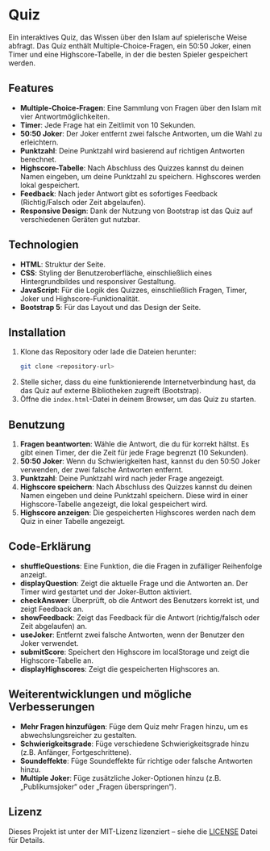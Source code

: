 # Quiz

Ein interaktives Quiz, das Wissen über den Islam auf spielerische Weise abfragt. Das Quiz enthält Multiple-Choice-Fragen, ein 50:50 Joker, einen Timer und eine Highscore-Tabelle, in der die besten Spieler gespeichert werden.

## Features

- **Multiple-Choice-Fragen**: Eine Sammlung von Fragen über den Islam mit vier Antwortmöglichkeiten.
- **Timer**: Jede Frage hat ein Zeitlimit von 10 Sekunden.
- **50:50 Joker**: Der Joker entfernt zwei falsche Antworten, um die Wahl zu erleichtern.
- **Punktzahl**: Deine Punktzahl wird basierend auf richtigen Antworten berechnet.
- **Highscore-Tabelle**: Nach Abschluss des Quizzes kannst du deinen Namen eingeben, um deine Punktzahl zu speichern. Highscores werden lokal gespeichert.
- **Feedback**: Nach jeder Antwort gibt es sofortiges Feedback (Richtig/Falsch oder Zeit abgelaufen).
- **Responsive Design**: Dank der Nutzung von Bootstrap ist das Quiz auf verschiedenen Geräten gut nutzbar.

## Technologien

- **HTML**: Struktur der Seite.
- **CSS**: Styling der Benutzeroberfläche, einschließlich eines Hintergrundbildes und responsiver Gestaltung.
- **JavaScript**: Für die Logik des Quizzes, einschließlich Fragen, Timer, Joker und Highscore-Funktionalität.
- **Bootstrap 5**: Für das Layout und das Design der Seite.

## Installation

1. Klone das Repository oder lade die Dateien herunter:
   ```bash
   git clone <repository-url>
   ```
2. Stelle sicher, dass du eine funktionierende Internetverbindung hast, da das Quiz auf externe Bibliotheken zugreift (Bootstrap).
3. Öffne die `index.html`-Datei in deinem Browser, um das Quiz zu starten.

## Benutzung

1. **Fragen beantworten**: Wähle die Antwort, die du für korrekt hältst. Es gibt einen Timer, der die Zeit für jede Frage begrenzt (10 Sekunden).
2. **50:50 Joker**: Wenn du Schwierigkeiten hast, kannst du den 50:50 Joker verwenden, der zwei falsche Antworten entfernt.
3. **Punktzahl**: Deine Punktzahl wird nach jeder Frage angezeigt.
4. **Highscore speichern**: Nach Abschluss des Quizzes kannst du deinen Namen eingeben und deine Punktzahl speichern. Diese wird in einer Highscore-Tabelle angezeigt, die lokal gespeichert wird.
5. **Highscore anzeigen**: Die gespeicherten Highscores werden nach dem Quiz in einer Tabelle angezeigt.

## Code-Erklärung

- **shuffleQuestions**: Eine Funktion, die die Fragen in zufälliger Reihenfolge anzeigt.
- **displayQuestion**: Zeigt die aktuelle Frage und die Antworten an. Der Timer wird gestartet und der Joker-Button aktiviert.
- **checkAnswer**: Überprüft, ob die Antwort des Benutzers korrekt ist, und zeigt Feedback an.
- **showFeedback**: Zeigt das Feedback für die Antwort (richtig/falsch oder Zeit abgelaufen) an.
- **useJoker**: Entfernt zwei falsche Antworten, wenn der Benutzer den Joker verwendet.
- **submitScore**: Speichert den Highscore im localStorage und zeigt die Highscore-Tabelle an.
- **displayHighscores**: Zeigt die gespeicherten Highscores an.

## Weiterentwicklungen und mögliche Verbesserungen

- **Mehr Fragen hinzufügen**: Füge dem Quiz mehr Fragen hinzu, um es abwechslungsreicher zu gestalten.
- **Schwierigkeitsgrade**: Füge verschiedene Schwierigkeitsgrade hinzu (z.B. Anfänger, Fortgeschrittene).
- **Soundeffekte**: Füge Soundeffekte für richtige oder falsche Antworten hinzu.
- **Multiple Joker**: Füge zusätzliche Joker-Optionen hinzu (z.B. „Publikumsjoker“ oder „Fragen überspringen“).

## Lizenz

Dieses Projekt ist unter der MIT-Lizenz lizenziert – siehe die [LICENSE](LICENSE) Datei für Details.
